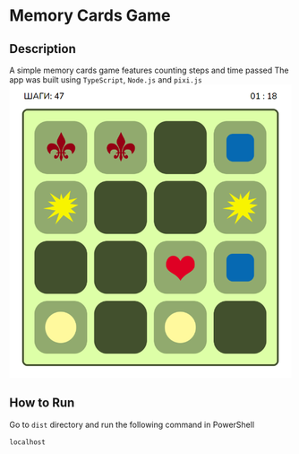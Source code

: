# Memory Cards Game
## Description
A simple memory cards game features counting steps and time passed
The app was built using `TypeScript`, `Node.js` and `pixi.js`
![CARD GAME PREVIEW](mc_preview.png)
## How to Run
Go to `dist` directory and run the following command in PowerShell
```
localhost
```
